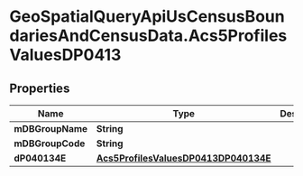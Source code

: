 # GeoSpatialQueryApiUsCensusBoundariesAndCensusData.Acs5ProfilesValuesDP0413

## Properties

Name | Type | Description | Notes
------------ | ------------- | ------------- | -------------
**mDBGroupName** | **String** |  | 
**mDBGroupCode** | **String** |  | 
**dP040134E** | [**Acs5ProfilesValuesDP0413DP040134E**](Acs5ProfilesValuesDP0413DP040134E.md) |  | 


